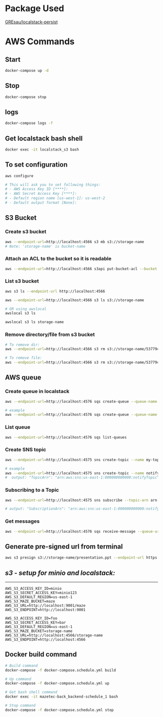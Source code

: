 # Package Used

[GREsau/localstack-persist](https://github.com/GREsau/localstack-persist?tab=readme-ov-file)

# AWS Commands

## Start

```sh
docker-compose up -d
```

## Stop

```sh
docker-compose stop
```

## logs

```sh
docker-compose logs -f
```

## Get localstack bash shell

```sh
docker exec -it localstack_s3 bash
```

## To set configuration

```sh
aws configure

# This will ask you to set following things:
# - AWS Access Key ID [****]:
# - AWS Secret Access Key [****]:
# - Default region name [us-west-1]: us-west-2
# - Default output format [None]:
```

## S3 Bucket

### Create s3 bucket

```sh
aws --endpoint-url=http://localhost:4566 s3 mb s3://storage-name
# Note: 'storage-name' is bucket-name
```

### Attach an ACL to the bucket so it is readable

```sh
aws --endpoint-url=http://localhost:4566 s3api put-bucket-acl --bucket storage-name --acl public-read
```

### List s3 bucket

```sh
aws s3 ls --endpoint-url http://localhost:4566

aws --endpoint-url=http://localhost:4566 s3 ls s3://storage-name

# OR using awslocal
awslocal s3 ls

awslocal s3 ls storage-name
```

### Remove directory/file from s3 bucket

```sh
# To remove dir:
aws --endpoint-url=http://localhost:4566 s3 rm s3://storage-name/53779c28-3dd7-4e7d-bc2c-95aab8c1a67e/temp/ --recursive 

# To remove file:
aws --endpoint-url=http://localhost:4566 s3 rm s3://storage-name/53779c28-3dd7-4e7d-bc2c-95aab8c1a67e/temp.txt
```

## AWS queue

### Create queue in localstack

```sh
aws --endpoint-url=http://localhost:4576 sqs create-queue --queue-name <queue-name>

# example
aws --endpoint-url=http://localhost:4576 sqs create-queue --queue-name notifyqueue
```

### List queue

```sh
aws --endpoint-url=http://localhost:4576 sqs list-queues
```

### Create SNS topic

```sh
aws --endpoint-url=http://localhost:4575 sns create-topic --name my-topic-name

# example
aws --endpoint-url=http://localhost:4575 sns create-topic --name notifyTopic
#  output: "TopicArn": "arn:aws:sns:us-east-1:000000000000:notifyTopic"
```

### Subscribing to a Topic

```sh
aws --endpoint-url=http://localhost:4575 sns subscribe --topic-arn arn:aws:sns:us-east-1:000000000000:notifyTopic --protocol sqs --notification-endpoint http://localhost:4576/queue/notifyqueue

# output: "SubscriptionArn": "arn:aws:sns:us-east-1:000000000000:notifyTopic:ccb720ca-18cb-4e71-bd9e-bd385c226d32"
```

### Get messages

```sh
aws --endpoint-url=http://localhost:4576 sqs receive-message --queue-url http://localhost:4576/queue/notifyqueue
```

## Generate pre-signed url from terminal

```sh
aws s3 presign s3://storage-name/presentation.ppt --endpoint-url https://s3.wasabisys.com
```

## ***s3 - setup for minio and localstack:***

-----------------------------------

```dotenv
AWS_S3_ACCESS_KEY_ID=minio
AWS_S3_SECRET_ACCESS_KEY=minio123
AWS_S3_DEFAULT_REGION=us-east-1
AWS_S3_MAZE_BUCKET=maze
AWS_S3_URL=http://localhost:9001/maze
AWS_S3_ENDPOINT=http://localhost:9001
```

```dotenv
AWS_S3_ACCESS_KEY_ID=foo
AWS_S3_SECRET_ACCESS_KEY=bar
AWS_S3_DEFAULT_REGION=us-east-1
AWS_S3_MAZE_BUCKET=storage-name
AWS_S3_URL=http://localhost:4566/storage-name
AWS_S3_ENDPOINT=http://localhost:4566
```

## Docker build command

```sh
# Build command
docker-compose -f docker-compose.schedule.yml build

# Up command
docker-compose -f docker-compose.schedule.yml up

# Get bash shell command
docker exec -it mazetec-back_backend-schedule_1 bash

# Stop command
docker-compose -f docker-compose.schedule.yml stop
```
